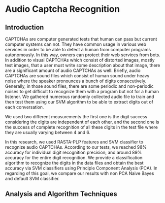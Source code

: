 # Audio Captcha Recognition

## Introduction

CAPTCHAs are computer generated tests that human can pass but current computer systems can not. They have common usage in various web services in order to be able to detect a human from computer programs autonomously. In this way, owners can protect their web services
from bots. In addition to visual CAPTCHAs which consist of distorted images, mostly test images, that a user must write some description about that image, there are a significant amount of audio CAPTCHAs as well. Briefly, audio CAPTCHAs are sound files which consist of human sound under heavy noise where the speaker pronounces a bunch of digits consecutively. Generally, in those sound files, there are some periodic and non-periodic noises to get difficult to recognize them with a program but not for a human listener. We gathered numerous randomly collected audio file to train and then test them using our SVM algorithm to be able to extract digits out of each conversation.

We used two different measurements the first one is the digit success considering the digits are independent of each other, and the second one is the success of complete recognition of all these digits in the test file where they are usually varying between 4 and 6.

In this research, we used RASTA-PLP features and SVM classifier to recognize audio CAPTCHAs. According to our tests, we reached 98% accuracy for individual digit recognition precision, and around 89% accuracy for the entire digit recognition. We provide a classification algorithm to recognize the digits in the data files and obtain the best accuracy via SVM classifiers using Principle Component Analysis (PCA). In regarding of this goal, we compare our results with non PCA Naive Bayes and default SVM classifier.

## Analysis and Algorithm Techniques




